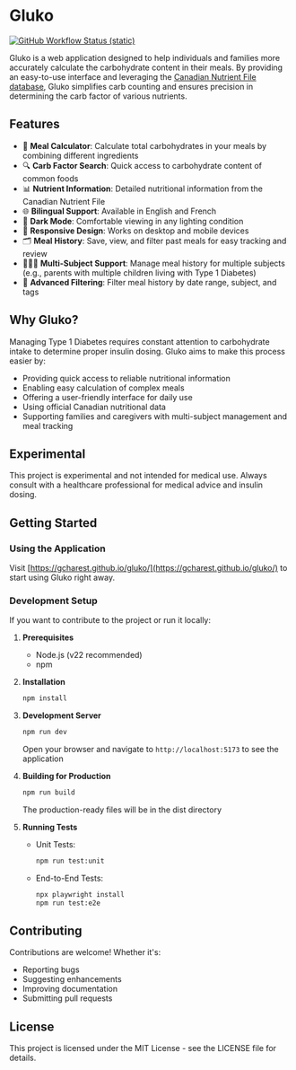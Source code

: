 # Gluko

[![GitHub Workflow Status (static)](https://img.shields.io/github/actions/workflow/status/gcharest/gluko/static.yml?branch=main&label=Static%20Pages&logo=github&style=flat-square)](https://github.com/gcharest/gluko/actions/workflows/static.yml)

Gluko is a web application designed to help individuals and families more accurately calculate the carbohydrate content in their meals. By providing an easy-to-use interface and leveraging the [Canadian Nutrient File database](https://food-nutrition.canada.ca/cnf-fce/?lang=eng), Gluko simplifies carb counting and ensures precision in determining the carb factor of various nutrients.

## Features

- 🧮 **Meal Calculator**: Calculate total carbohydrates in your meals by combining different ingredients
- 🔍 **Carb Factor Search**: Quick access to carbohydrate content of common foods
- 📊 **Nutrient Information**: Detailed nutritional information from the Canadian Nutrient File
- 🌐 **Bilingual Support**: Available in English and French
- 🌙 **Dark Mode**: Comfortable viewing in any lighting condition
- 📱 **Responsive Design**: Works on desktop and mobile devices
- 🗂️ **Meal History**: Save, view, and filter past meals for easy tracking and review
- 👨‍👧‍👦 **Multi-Subject Support**: Manage meal history for multiple subjects (e.g., parents with multiple children living with Type 1 Diabetes)
- 🔎 **Advanced Filtering**: Filter meal history by date range, subject, and tags

## Why Gluko?

Managing Type 1 Diabetes requires constant attention to carbohydrate intake to determine proper insulin dosing. Gluko aims to make this process easier by:

- Providing quick access to reliable nutritional information
- Enabling easy calculation of complex meals
- Offering a user-friendly interface for daily use
- Using official Canadian nutritional data
- Supporting families and caregivers with multi-subject management and meal tracking

## Experimental

This project is experimental and not intended for medical use. Always consult with a healthcare professional for medical advice and insulin dosing.

## Getting Started

### Using the Application

Visit [https://gcharest.github.io/gluko/](https://gcharest.github.io/gluko/) to start using Gluko right away.

### Development Setup

If you want to contribute to the project or run it locally:

1. **Prerequisites**
   - Node.js (v22 recommended)
   - npm

2. **Installation**

   ```sh
   npm install
   ```

3. **Development Server**

   ```sh
   npm run dev
   ```

   Open your browser and navigate to `http://localhost:5173` to see the application

4. **Building for Production**

   ```sh
   npm run build
   ```

   The production-ready files will be in the dist directory

5. **Running Tests**
   - Unit Tests:

     ```sh
     npm run test:unit
     ```

   - End-to-End Tests:

     ```sh
     npx playwright install
     npm run test:e2e
     ```

## Contributing

Contributions are welcome! Whether it's:

- Reporting bugs
- Suggesting enhancements
- Improving documentation
- Submitting pull requests

## License

This project is licensed under the MIT License - see the LICENSE file for details.
